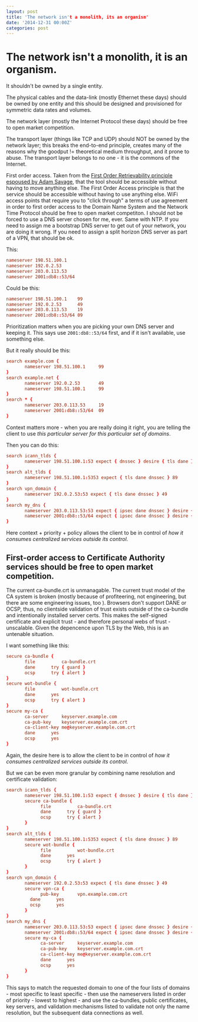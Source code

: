 ```yaml
---
layout: post
title: 'The network isn't a monolith, its an organism'
date: '2014-12-31 00:00Z'
categories: post
---
```


# The network isn't a monolith, it is an organism.

It shouldn't be owned by a single entity.

The physical cables and the data-link (mostly Ethernet these days) should be owned by one entity and this should be designed and provisioned for symmetric data rates and volumes.

The network layer (mostly the Internet Protocol these days) should be free to open market competition.

The transport layer (things like TCP and UDP) should NOT be owned by the network layer; this breaks the end-to-end principle, creates many of the reasons why the goodput != theoretical medium throughput, and it prone to abuse.  The transport layer belongs to no one - it is the commons of the Internet.

First order access.  Taken from the [First Order Retrievability principle espoused by Adam Savage](https://www.tested.com/making/ask-adam-savage/ask-adam-efficiency-and-first-order-of-retrievability-in-shops/), that the tool should be accessible without having to move anything else.  The First Order Access principle is that the service should be accessible without having to use anything else.  WiFi access points that require you to "click through" a terms of use agreement in order to first order access to the Domain Name System and the Network Time Protocol should be free to open market competiton.  I should not be forced to use a DNS server chosen for me, ever.  Same with NTP.  If you need to assign me a bootstrap DNS server to get out of your network, you are doing it wrong.  If you need to assign a split horizon DNS server as part of a VPN, that should be ok.

This:
   
```conf
nameserver 198.51.100.1
nameserver 192.0.2.53
nameserver 203.0.113.53
nameserver 2001:db8::53/64
```

Could be this:

```conf
nameserver 198.51.100.1    99
nameserver 192.0.2.53	   49
nameserver 203.0.113.53    19
nameserver 2001:db8::53/64 09
```

Prioritization matters when you are picking your own DNS server and keeping it.  This says use `2001:db8::53/64` first, and if it isn't available, use something else.

But it really should be this:

```conf
search example.com {
       nameserver 198.51.100.1     99
}
search example.net {
       nameserver 192.0.2.53       49
       nameserver 198.51.100.1     99
}
search * {
       nameserver 203.0.113.53     19
       nameserver 2001:db8::53/64  09
}
```

Context matters more - when you are really doing it right, you are telling the client to use _this particular server for this particular set of domains_. 

Then you can do this:

```conf
search icann_tlds {
       nameserver 198.51.100.1:53 expect { dnssec } desire { tls dane } 99
}
search alt_tlds {
       nameserver 198.51.100.1:5353 expect { tls dane dnssec } 89   
}
search vpn_domain {
       nameserver 192.0.2.53:53 expect { tls dane dnssec } 49
}
search my_dns {
       nameserver 203.0.113.53:53 expect { ipsec dane dnssec } desire { dccp sctp }  19
       nameserver 2001:db8::53/64 expect { ipsec dane dnssec } desire { dccp sctp }  09
}
```

Here context + priority + policy allows the client to be in control of _how it consumes centralized services outside its control_.
  

## First-order access to Certificate Authority services should be free to open market competition.

The current ca-bundle.crt is unmanagable. The current trust model of the CA system is broken (mostly because of profiteering, not engineering, but there are some engineering issues, too ).  Browsers don't support DANE or OCSP, thus, no clientside validation of trust exists outside of the ca-bundle and intentionally installed server certs.  This makes the self-signed certificate and explicit trust - and therefore personal webs of trust - unscalable.  Given the depencence upon TLS by the Web, this is an untenable situation.

I want something like this: 

```conf
secure ca-bundle {
       file          ca-bundle.crt 
       dane	     try { guard }
       ocsp	     try { alert }
}
secure wot-bundle {
       file          wot-bundle.crt
       dane	     yes
       ocsp	     try { alert }	 	
}
secure my-ca {
       ca-server     keyserver.example.com  
       ca-pub-key    keyserver.example.com.crt
       ca-client-key me@keyserver.example.com.crt
       dane	     yes
       ocsp	     yes
}
```
Again, the desire here is to allow the client to be in control of _how it consumes centralized services outside its control_.

But we can be even more granular by combining name resolution and certificate validation:

```conf
search icann_tlds {
       nameserver 198.51.100.1:53 expect { dnssec } desire { tls dane } 99
       secure ca-bundle {
             file          ca-bundle.crt 
       	     dane	   try { guard }
       	     ocsp  	   try { alert }
       }
}
search alt_tlds {
       nameserver 198.51.100.1:5353 expect { tls dane dnssec } 89   
       secure wot-bundle {
             file          wot-bundle.crt
       	     dane	   yes
       	     ocsp	   try { alert }	 	
       }
}
search vpn_domain {
       nameserver 192.0.2.53:53 expect { tls dane dnssec } 49
       secure vpn-ca {
       	     pub-key       vpn.example.com.crt 
	     dane	   yes
	     ocsp	   yes
       }
}
search my_dns {
       nameserver 203.0.113.53:53 expect { ipsec dane dnssec } desire { dccp sctp }  19
       nameserver 2001:db8::53/64 expect { ipsec dane dnssec } desire { dccp sctp }  09
       secure my-ca {
             ca-server     keyserver.example.com  
       	     ca-pub-key    keyserver.example.com.crt
       	     ca-client-key me@keyserver.example.com.crt
       	     dane	   yes
       	     ocsp	   yes
       }
}
```

This says to match the requested domain to one of the four lists of domains - most specific to least specific - then use the nameservers listed in order of priority - lowest to highest - and use the ca-bundles, public certificates, key servers, and validation mechanisms listed to validate not only the name resolution, but the subsequent data connections as well.